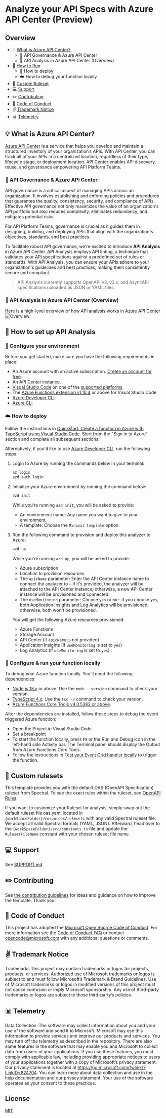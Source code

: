 # Analyze your API Specs with Azure API Center (Preview)

## Overview

- :bulb: [What is Azure API Center?](#bulb-what-is-azure-api-center)
  - :briefcase: API Governance & Azure API Center
  - :briefcase: API Analysis in Azure API Center (Overview)
- :rocket: [How to Run](#rocket-how-to-set-up-api-analysis)
  - :wrench: How to deploy
  - :cloud: How to debug your function locally
- :page_facing_up: [Custom Ruleset](#page_facing_up-custom-rulesets)
- :computer: [Support](#computer-support)
- :pencil2: [Contributing](#pencil2-contributing)
- :book: [Code of Conduct](#book-code-of-conduct)
- :v: [Trademark Notice](#v-trademark-notice)
- :bar_chart: [Telemetry](#bar_chart-telemetry)

## :bulb: What is Azure API Center?

[Azure API Center](https://learn.microsoft.com/en-us/azure/api-center/overview) is a service that helps you develop and maintain a structured inventory of your organization’s APIs. With API Center, you can track all of your APIs in a centralized location, regardless of their type, lifecycle stage, or deployment location. API Center enables API discovery, reuse, and governance empowering API Platform Teams.

### :briefcase: API Governance & Azure API Center

API governance is a critical aspect of managing APIs across an organization. It involves establishing and enforcing policies and procedures that guarantee the quality, consistency, security, and compliance of APIs. Effective API governance not only maximizes the value of an organization's API portfolio but also reduces complexity, eliminates redundancy, and mitigates potential risks.

For API Platform Teams, governance is crucial as it guides them in designing, building, and deploying APIs that align with the organization's objectives, standards, and best practices.

To facilitate robust API governance, we're excited to introduce **API Analysis** in Azure API Center. API Analysis employs API linting, a technique that validates your API specifications against a predefined set of rules or standards. With API Analysis, you can ensure your APIs adhere to your organization's guidelines and best practices, making them consistently secure and compliant.

> API Analysis currently supports OpenAPI v2, v3.x, and AsyncAPI specifications uploaded as JSON or YAML files.

### :briefcase: API Analysis in Azure API Center (Overview)

Here is a high-level overview of how API analysis works in Azure API Center
![Overview](./images/overview.png)

## :rocket: How to set up API Analysis

### :wrench: Configure your environment

Before you get started, make sure you have the following requirements in place:

- An Azure account with an active subscription. [Create an account for free](https://azure.microsoft.com/free).
- An API Center instance.
- [Visual Studio Code](https://code.visualstudio.com/) on one of the [supported platforms](https://code.visualstudio.com/docs/supporting/requirements#_platforms).
- The [Azure Functions extension v1.10.4](https://marketplace.visualstudio.com/items?itemName=ms-azuretools.vscode-azurefunctions) or above for Visual Studio Code.
- [Azure Developer CLI](https://learn.microsoft.com/azure/developer/azure-developer-cli/install-azd)
- [Azure CLI](https://learn.microsoft.com/cli/azure/install-azure-cli)

### :cloud: How to deploy

Follow the instructions in [Quickstart: Create a function in Azure with TypeScript using Visual Studio Code](https://learn.microsoft.com/en-us/azure/azure-functions/create-first-function-vs-code-typescript?pivots=nodejs-model-v4#sign-in-to-azure). Start from the "Sign in to Azure" section and complete all subsequent sections.

Alternatively, if you'd like to use [Azure Developer CLI](https://learn.microsoft.com/azure/developer/azure-developer-cli/install-azd), run the following steps:

1. Login to Azure by running the commands below in your terminal:

    ```bash
    az login
    azd auth login
    ```

1. Initialize your Azure environment by running the command below:

    ```bash
    azd init
    ```

   While you're running `azd init`, you will be asked to provide:

   - An environment name: Any name you want to give to your environment.
   - A template: Choose the `Minimal template` option. <!-- This option will be changed to "API Center Analyzer" once this PR is merged, which is not available at this time of PR -->

1. Run the following command to provision and deploy this analyzer to Azure:

    ```bash
    azd up
    ```

   While you're running `azd up`, you will be asked to provide:

   - Azure subscription
   - Location to provision resources
   - The `apicName` parameter: Enter the API Center instance name to connect the analyzer to &ndash; if it's provided, the analyzer will be attached to the API Center instance; otherwise, a new API Center instance will be provisioned and connected.
   - The `useMonitoring` parameter: Choose `yes` or `no` &ndash; if you choose `yes`, both Application Insights and Log Analytics will be provisioned; otherwise, both won't be provisioned.

   You will get the following Azure resources provisioned:

   - Azure Functions
   - Storage Account
   - API Center (if `apicName` is not provided)
   - Application Insights (if `useMonitoring` is set to `yes`)
   - Log Analytics (if `useMonitoring` is set to `yes`)

### :wrench: Configure & run your function locally

To debug your Azure function locally. You'll need the following dependencies:

- [Node.js 18.x](https://nodejs.org/en/download/releases/) or above. Use the `node --version` command to check your version.
- [TypeScript 4.x](https://www.typescriptlang.org/). Use the `tsc -v` command to check your version.
- [Azure Functions Core Tools v4.0.5382 or above](https://learn.microsoft.com/azure/azure-functions/functions-run-local?tabs=windows%2Cisolated-process%2Cnode-v4%2Cevent-grid-trigger&pivots=programming-language-typescript#install-the-azure-functions-core-tools).

After the dependencies are installed, follow these steps to debug the event triggered Azure function:

- Open the Project in Visual Studio Code
- Set a breakpoint
- To start the function locally, press `F5` or the Run and Debug icon in the left-hand side Activity bar. The Terminal panel should display the Output from Azure Functions Core Tools.
- Follow the instructions in [Test your Event Grid handler locally](https://learn.microsoft.com/en-us/azure/communication-services/how-tos/event-grid/local-testing-event-grid) to trigger the function.

## :page_facing_up: Custom rulesets

This template provides you with the default OAS (OpenAPI Specification) ruleset from Spectral. To see the exact rules within the ruleset, see [OpenAPI Rules](https://docs.stoplight.io/docs/spectral/4dec24461f3af-open-api-rules).

If you want to customize your Ruleset for analysis, simply swap out the default ruleset file oas.yaml located in `{workSpaceFolder}/resources/rulesets` with any valid Spectral ruleset file. We accept all valid Spectral formats (YAML, JSON). Afterward, head over to the `{workSpaceFolder}/src/constants.ts` file and update the `RulesetFileName` constant with your chosen ruleset file name.

## :computer: Support

See [SUPPORT.md](./SUPPORT.md)

## :pencil2: Contributing

See [the contribution guidelines](CONTRIBUTING.md) for ideas and guidance on how to improve the template. Thank you!

## :book: Code of Conduct

This project has adopted the [Microsoft Open Source Code of Conduct](https://opensource.microsoft.com/codeofconduct/). For more information see the [Code of Conduct FAQ](https://opensource.microsoft.com/codeofconduct/faq/) or contact [opencode@microsoft.com](mailto:opencode@microsoft.com) with any additional questions or comments.

## :v: Trademark Notice

Trademarks This project may contain trademarks or logos for projects, products, or services. Authorized use of Microsoft trademarks or logos is subject to and must follow Microsoft’s Trademark & Brand Guidelines. Use of Microsoft trademarks or logos in modified versions of this project must not cause confusion or imply Microsoft sponsorship. Any use of third-party trademarks or logos are subject to those third-party’s policies.

## :bar_chart: Telemetry

Data Collection. The software may collect information about you and your use of the software and send it to Microsoft. Microsoft may use this information to provide services and improve our products and services. You may turn off the telemetry as described in the repository. There are also some features in the software that may enable you and Microsoft to collect data from users of your applications. If you use these features, you must comply with applicable law, including providing appropriate notices to users of your applications together with a copy of Microsoft’s privacy statement. Our privacy statement is located at <https://go.microsoft.com/fwlink/?LinkID=824704>. You can learn more about data collection and use in the help documentation and our privacy statement. Your use of the software operates as your consent to these practices.

## License

[MIT](LICENSE.txt)
